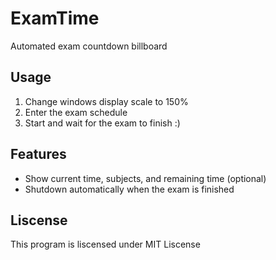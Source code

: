 # ExamTime
Automated exam countdown billboard

## Usage

1. Change windows display scale to 150%
2. Enter the exam schedule
3. Start and wait for the exam to finish :)

## Features

- Show current time, subjects, and remaining time (optional)
- Shutdown automatically when the exam is finished

## Liscense

This program is liscensed under MIT Liscense
